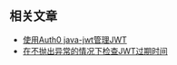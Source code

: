 ## 相关文章

+ [使用Auth0 java-jwt管理JWT](docs/使用Auth0-java-jwt管理JWT.md)
+ [在不抛出异常的情况下检查JWT过期时间](docs/在不抛出异常的情况下检查JWT过期时间.md)